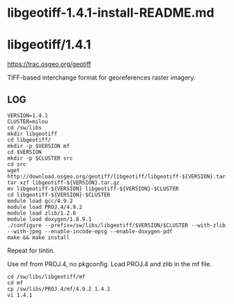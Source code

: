 # libgeotiff-1.4.1-install-README.md

libgeotiff/1.4.1
================

<https://trac.osgeo.org/geotiff>

TIFF-based interchange format for georeferences raster imagery.

LOG
---

    VERSION=1.4.1
    CLUSTER=milou
    cd /sw/libs
    mkdir libgeotiff
    cd libgeotiff/
    mkdir -p $VERSION mf
    cd $VERSION
    mkdir -p $CLUSTER src
    cd src
    wget http://download.osgeo.org/geotiff/libgeotiff/libgeotiff-${VERSION}.tar.gz
    tar xzf libgeotiff-${VERSION}.tar.gz 
    mv libgeotiff-${VERSION} libgeotiff-${VERSION}-$CLUSTER
    cd libgeotiff-${VERSION}-$CLUSTER
    module load gcc/4.9.2
    module load PROJ.4/4.9.2
    module load zlib/1.2.8
    module load doxygen/1.8.9.1
    ./configure --prefix=/sw/libs/libgeotiff/$VERSION/$CLUSTER --with-zlib --with-jpeg --enable-incode-epsg --enable-doxygen-pdf
    make && make install

Repeat for tintin.

Use mf from PROJ.4, no pkgconfig.  Load PROJ.4 and zlib in the mf file.

    cd /sw/libs/libgeotiff/mf
    cd mf
    cp /sw/libs/PROJ.4/mf/4.9.2 1.4.1
    vi 1.4.1 


